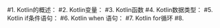 #1. Kotlin的概述：
#2. Kotlin变量：
#3. Kotlin函数
#4. Kotlin数据类型：
#5. Kotlin if条件语句：
#6. Kotlin when 语句：
#7. Kotlin for循环
#8. 